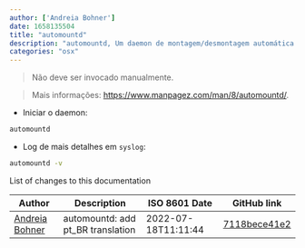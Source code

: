 ```yaml
---
author: ['Andreia Bohner']
date: 1658135504
title: "automountd"
description: "automountd, Um daemon de montagem/desmontagem automática para `autofs`. Iniciado sob demanda por `launchd`."
categories: "osx"
---
```

> Não deve ser invocado manualmente.

> Mais informações: <https://www.manpagez.com/man/8/automountd/>.

- Iniciar o daemon:

```bash
automountd
```

- Log de mais detalhes em `syslog`:

```bash
automountd -v
```
List of changes to this documentation


Author | Description | ISO 8601 Date | GitHub link
------|-----|-----|-----
[Andreia Bohner](mailto:andreiabohner@gmail.com) | automountd: add pt_BR translation | 2022-07-18T11:11:44 | [7118bece41e2](https://github.com/tldr-pages/tldr/commit/7118bece41e29b734d490e8ec615f197f7306ddb)

